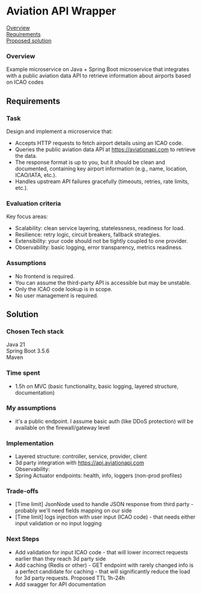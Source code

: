 # Aviation API Wrapper

[Overview](#overview)  
[Requirements](#requirements)  
[Proposed solution](#solution)


### Overview

Example microservice on Java + Spring Boot microservice that integrates with a public aviation
data API to retrieve information about airports based on ICAO codes

## Requirements
### Task

Design and implement a microservice that:
- Accepts HTTP requests to fetch airport details using an ICAO code.
- Queries the public aviation data API at https://aviationapi.com to retrieve the data.
- The response format is up to you, but it should be clean and documented,
containing key airport information (e.g., name, location, ICAO/IATA, etc.).
- Handles upstream API failures gracefully (timeouts, retries, rate limits, etc.).

### Evaluation criteria

Key focus areas:
- Scalability: clean service layering, statelessness, readiness for load.
- Resilience: retry logic, circuit breakers, fallback strategies.
- Extensibility: your code should not be tightly coupled to one provider.
- Observability: basic logging, error transparency, metrics readiness.

### Assumptions

- No frontend is required.
- You can assume the third-party API is accessible but may be unstable.
- Only the ICAO code lookup is in scope.
- No user management is required.

## Solution

### Chosen Tech stack

Java 21  
Spring Boot 3.5.6  
Maven  

### Time spent
- 1.5h on MVC (basic functionality, basic logging, layered structure, documentation)

### My assumptions
- it's a public endpoint. I assume basic auth (like DDoS protection) will be available on the firewall/gateway level

### Implementation
- Layered structure: controller, service, provider, client
- 3d party integration with https://api.aviationapi.com  
Observability: 
- Spring Actuator endpoints: health, info, loggers (non-prod profiles)

### Trade-offs
- [Time limit] JsonNode used to handle JSON response from third party - probably we'll need fields mapping on our side
- [Time limit] logs injection with user input (ICAO code) - that needs either input validation or no input logging

### Next Steps
- Add validation for input ICAO code - that will lower incorrect requests earlier than they reach 3d party side
- Add caching (Redis or other) - GET endpoint with rarely changed info is a perfect candidate for caching - that will significantly reduce the load for 3d party requests. Proposed TTL 1h-24h
- Add swagger for API documentation